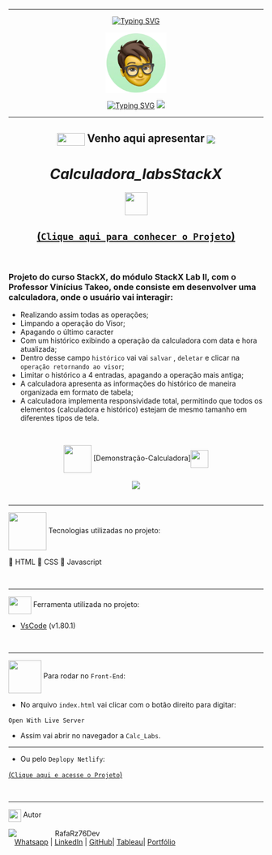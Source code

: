 ***
<div align="center">

[![Typing SVG](https://readme-typing-svg.herokuapp.com?font=Fira+Code&weight=700&size=25&pause=1000&color=6035DF&center=true&vCenter=true&width=435&lines=Olá👋+sou+Rafael+Raizer)](https://git.io/typing-svg)

<img height="120em" src="image/ImagemDevRafa.png"  align="center">

<a href="https://git.io/typing-svg" align="center"><img src="https://readme-typing-svg.herokuapp.com?font=Fira+Code&weight=700&size=24&pause=1000&color=120A2A&center=true&vCenter=true&width=435&lines=Desenvolvedor+Front+End+Júnior" alt="Typing SVG" /></a>  <img src="https://media.giphy.com/media/l1J9sBOqBIvnafnUc/giphy.gif" width="70">

***
## <img src="https://media.giphy.com/media/XwcRflO9HD0Sk6RaRM/giphy.gif" align="center" height="25" width="55">  Venho aqui apresentar  <img src="https://media.giphy.com/media/LmqitTYGsNMiWu3VWO/giphy.gif" align="center" width="55"> 

  
# **_Calculadora_labsStackX_**

 <div align="center">
<img src="https://media.giphy.com/media/9TFBxN300KpCUI6sBD/giphy.gif" align="center" height="45" width="45"> 

## [ (```Clique aqui para conhecer o Projeto```) ](https://rafarz76dev-calculadoralabs.netlify.app//)

<br>

<div align="left">  

### Projeto do curso StackX, do módulo StackX Lab II, com o Professor Vinícius Takeo, onde consiste em desenvolver uma calculadora, onde o usuário vai interagir:
- Realizando assim todas as operações;
- Limpando a operação do Visor;
- Apagando o último caracter
- Com um histórico exibindo a operação da calculadora com data e hora atualizada;
- Dentro desse campo ```histórico``` vai vai ```salvar``` , ```deletar``` e clicar na ```operação retornando ao visor```;
- Limitar o histórico a 4 entradas, apagando a operação mais antiga;
- A calculadora apresenta as informações do histórico de maneira organizada em formato de tabela;
- A calculadora implementa responsividade total, permitindo que todos os elementos (calculadora e histórico) estejam de mesmo tamanho em diferentes tipos de tela.
  
<br>

<div align="center">
  
<img src= "https://media.giphy.com/media/3zSF3Gnr7cxMbi6WoP/giphy.gif" align="center" height="55" width="55"> [Demonstração-Calculadora]<img src= "https://media.giphy.com/media/E5DzZsofmgxc9wjbhX/giphy.gif" align="center" height="35" width="35">

<img height="480em" src="image/calc_LabsStackX.gif"  align="center"> 

<div align="left">

<br>

***

<img src="https://media.giphy.com/media/iT138SodaACo9LImgi/giphy.gif" align="center" height="75" width="75"> Tecnologias utilizadas no projeto:

🎯 HTML
🎯 CSS 
🎯 Javascript

<br>

***

<img src="https://media.giphy.com/media/SS8CV2rQdlYNLtBCiF/giphy.gif" align="center" height="35" width="45">  Ferramenta utilizada no projeto:

- [VsCode](https://code.visualstudio.com/download) (v1.80.1)

<br>

***

<img src="https://media.giphy.com/media/u2pmTWUi0MXjyrMaVj/giphy.gif" align="center" height="65" width="65"> Para rodar no `Front-End`:
- No arquivo `index.html` vai clicar com o botão direito para digitar:
```
Open With Live Server
```
- Assim vai abrir no navegador a `Calc_Labs`.

***

- Ou pelo `Deplopy Netlify`:
  
[ (```Clique aqui e acesse o Projeto```) ](https://rafarz76dev-calculadoralabs.netlify.app//)
    
<br>

***
<img src="https://media.giphy.com/media/ImmvDZ2c9xPR8gDvHV/giphy.gif" align="center" height="25" width="25"> Autor

<p>
    <img align=left margin=10 width=80 src="https://avatars.githubusercontent.com/u/87991807?v=4"/>
    <p>&nbsp&nbsp&nbspRafaRz76Dev<br>
    &nbsp&nbsp&nbsp<a href="https://api.whatsapp.com/send/?phone=47999327137">Whatsapp</a>&nbsp;|&nbsp;<a href="https://www.linkedin.com/in/rafael-raizer//">LinkedIn</a>&nbsp;|&nbsp;<a href="https://github.com/RafaRz76Dev">GitHub</a>|&nbsp;<a href="https://public.tableau.com/app/profile/rafael.raizer">Tableau</a>|&nbsp;<a href="https://portifolio-rafarz76dev.netlify.app/">Portfólio</a>&nbsp;</p>
</p>



